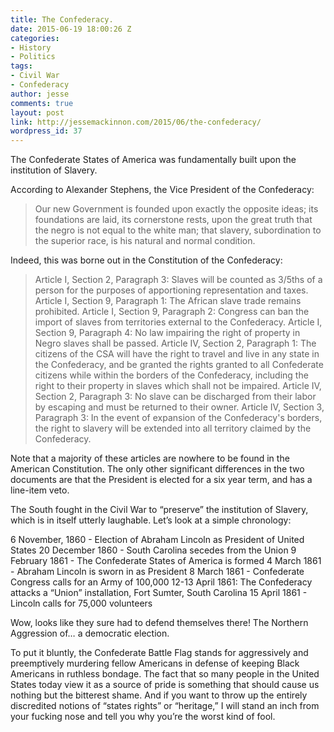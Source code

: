 ```yaml
---
title: The Confederacy.
date: 2015-06-19 18:00:26 Z
categories:
- History
- Politics
tags:
- Civil War
- Confederacy
author: jesse
comments: true
layout: post
link: http://jessemackinnon.com/2015/06/the-confederacy/
wordpress_id: 37
---
```


The Confederate States of America was fundamentally built upon the institution of Slavery.

According to Alexander Stephens, the Vice President of the Confederacy:


<blockquote>Our new Government is founded upon exactly the opposite ideas; its foundations are laid, its cornerstone rests, upon the great truth that the negro is not equal to the white man; that slavery, subordination to the superior race, is his natural and normal condition.</blockquote>


Indeed, this was borne out in the Constitution of the Confederacy:


<blockquote>Article I, Section 2, Paragraph 3: Slaves will be counted as 3/5ths of a person for the purposes of apportioning representation and taxes.
Article I, Section 9, Paragraph 1: The African slave trade remains prohibited.
Article I, Section 9, Paragraph 2: Congress can ban the import of slaves from territories external to the Confederacy.
Article I, Section 9, Paragraph 4: No law impairing the right of property in Negro slaves shall be passed.
Article IV, Section 2, Paragraph 1: The citizens of the CSA will have the right to travel and live in any state in the Confederacy, and be granted the rights granted to all Confederate citizens while within the borders of the Confederacy, including the right to their property in slaves which shall not be impaired.
Article IV, Section 2, Paragraph 3: No slave can be discharged from their labor by escaping and must be returned to their owner.
Article IV, Section 3, Paragraph 3: In the event of expansion of the Confederacy's borders, the right to slavery will be extended into all territory claimed by the Confederacy.</blockquote>


Note that a majority of these articles are nowhere to be found in the American Constitution. The only other significant differences in the two documents are that the President is elected for a six year term, and has a line-item veto.

The South fought in the Civil War to “preserve” the institution of Slavery, which is in itself utterly laughable. Let’s look at a simple chronology:

6 November, 1860 - Election of Abraham Lincoln as President of United States
20 December 1860 - South Carolina secedes from the Union
9 February 1861 - The Confederate States of America is formed
4 March 1861 - Abraham Lincoln is sworn in as President
8 March 1861 - Confederate Congress calls for an Army of 100,000
12-13 April 1861: The Confederacy attacks a “Union” installation, Fort Sumter, South Carolina
15 April 1861 - Lincoln calls for 75,000 volunteers

Wow, looks like they sure had to defend themselves there! The Northern Aggression of… a democratic election.

To put it bluntly, the Confederate Battle Flag stands for aggressively and preemptively murdering fellow Americans in defense of keeping Black Americans in ruthless bondage. The fact that so many people in the United States today view it as a source of pride is something that should cause us nothing but the bitterest shame. And if you want to throw up the entirely discredited notions of “states rights” or “heritage,” I will stand an inch from your fucking nose and tell you why you’re the worst kind of fool.
